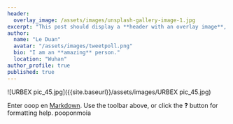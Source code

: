 ```yaml
---
header:
  overlay_image: /assets/images/unsplash-gallery-image-1.jpg
excerpt: "This post should display a **header with an overlay image**, if the theme supports it."
author:
  name: "Le Duan"
  avatar: "/assets/images/tweetpoll.png"
  bio: "I am an **amazing** person." 
  location: "Wuhan"
author_profile: true
published: true
---
```

![URBEX pic_45.jpg]({{site.baseurl}}/assets/images/URBEX pic_45.jpg)

Enter ooop en [Markdown](http://daringfireball.net/projects/markdown/). Use the toolbar above, or click the **?** button for formatting help.
pooponmoia

